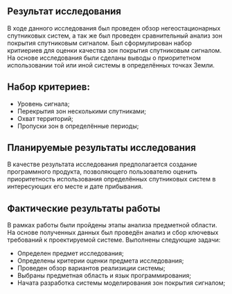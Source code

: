 ## Результат исследования
В ходе данного исследования был проведен обзор негеостационарных спутниковых систем, а так же был проведен сравнительный анализ зон покрытия спутниковым сигналом.
Был сформулирован набор критиериев для оценки качества зон покрытия спутниковым сигналом.
На основе исследования были сделаны выводы о приоритетном использовании той или иной системы в определённых точках Земли.

## Набор критериев:
* Уровень сигнала;
* Перекрытия зон несколькими спутниками;
* Охват территорий;
* Пропуски зон в определённые периоды;

## Планируемые результаты исследования
В качестве результата исследования предполагается создание программного продукта, позволяющего пользователю оценить приоритетность использования определённых спутниковых систем в интересующих его месте и дате прибывания.

## Фактические результаты работы 
В рамках работы были пройдены этапы анализа предметной области. На основе полученных данных был проведён анализ и сбор ключевых требований к проектируемой системе. Выполнены следующие задачи:
* Определен предмет исследования;
* Определены критерии оценки предмета исследования;
* Проведен обзор вариантов реализиции системы;
* Выбраны предметная область и язык программирования;
* Начата разработка системы моделирования зон покрытия сигналом;